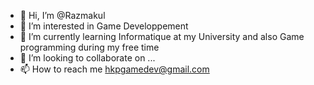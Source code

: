 - 👋 Hi, I’m @Razmakul
- 👀 I’m interested in Game Developpement
- 🌱 I’m currently learning Informatique at my University and also Game programming during my free time
- 💞️ I’m looking to collaborate on ...
- 📫 How to reach me hkpgamedev@gmail.com

<!---
Razmakul/Razmakul is a ✨ special ✨ repository because its `README.md` (this file) appears on your GitHub profile.
You can click the Preview link to take a look at your changes.
--->
